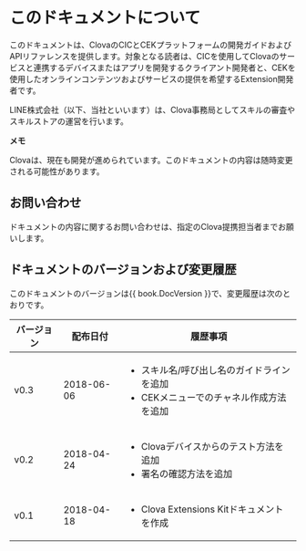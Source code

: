 # このドキュメントについて
このドキュメントは、ClovaのCICとCEKプラットフォームの開発ガイドおよびAPIリファレンスを提供します。対象となる読者は、CICを使用してClovaのサービスと連携するデバイスまたはアプリを開発するクライアント開発者と、CEKを使用したオンラインコンテンツおよびサービスの提供を希望するExtension開発者です。

LINE株式会社（以下、当社といいます）は、Clova事務局としてスキルの審査やスキルストアの運営を行います。

<div class="note">
  <p><strong>メモ</strong></p>
  <p>Clovaは、現在も開発が進められています。このドキュメントの内容は随時変更される可能性があります。</p>
</div>

## お問い合わせ
ドキュメントの内容に関するお問い合わせは、指定のClova提携担当者までお願いします。

## ドキュメントのバージョンおよび変更履歴

このドキュメントのバージョンは{{ book.DocVersion }}で、変更履歴は次のとおりです。

| バージョン | 配布日付 | 履歴事項                               |
|----|--------|----------------------------------------|
| v0.3  | 2018-06-06   | <ul><li>スキル名/呼び出し名のガイドラインを追加</li><li>CEKメニューでのチャネル作成方法を追加</li></ul> |
| v0.2  | 2018-04-24   | <ul><li>Clovaデバイスからのテスト方法を追加</li><li>署名の確認方法を追加</li></ul>|
| v0.1  | 2018-04-18   | <ul><li>Clova Extensions Kitドキュメントを作成</li></ul> |
